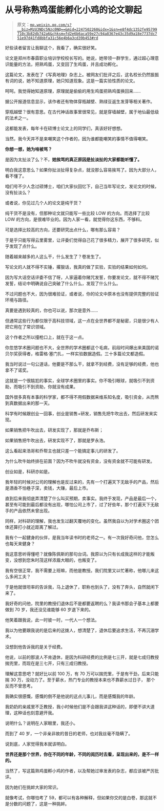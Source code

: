 # 从号称熟鸡蛋能孵化小鸡的论文聊起

> 原文：[`mp.weixin.qq.com/s?__biz=MzU3NDc5Nzc0NQ==&mid=2247502260&idx=1&sn=e8f4dc1352fe95799710c3b82db742a6&chksm=fd2e6b6aca59e27c94a8367e43c35d9a18e7737dc751e97d41fd8bbfa31c56e4b6a3cd39b453#rd`](http://mp.weixin.qq.com/s?__biz=MzU3NDc5Nzc0NQ==&mid=2247502260&idx=1&sn=e8f4dc1352fe95799710c3b82db742a6&chksm=fd2e6b6aca59e27c94a8367e43c35d9a18e7737dc751e97d41fd8bbfa31c56e4b6a3cd39b453#rd)

好些读者留言让我聊这个，我看了，确实很好笑。 

论文是郑州市春霖职业培训学校校长写的。她说，她带领一群学生，通过超心理意识能量的方法，把熟鸡蛋，又变回了生鸡蛋，并且成功孵化。

这篇论文，发表在了《写真地理》杂志上。被网友们批评之后，这名校长仍然振振有词的说，她不知道原理，她只知道现象。这是一篇实验性质的论文。 

呵呵。我觉得她知道原理，原理就是偷偷的用生鸡蛋把熟鸡蛋换回来......

据公开报道信息显示，该作者还有物体穿瓶越壁、熟绿豆返生发芽等相关著作。

穿瓶越壁？很有意思。在古代神话故事里很常见，就是穿墙越壁，属于地仙最低级的法术之一。

这都能发表，每年卡在硕博士论文上的同学们，真该好好想想。

当然，我今天并不是来嘲笑这个作者的，因为谁都能嘲笑的事情不值得嘲笑。 

**你想一想，她为啥被骂？**

是因为太扯淡了么？不，**她挨骂的真正原因是扯淡扯的大家都能听懂了。** 

明白我这意思么？如果你扯淡扯得复杂点，就没那么容易挨骂了。因为大部分人，看不懂了。 

咱们号不少人念过硕博士，咱们大家伙回忆下，自己当年写论文，发论文的时候，没有扯淡么？ 

或者说，你见过几个人的论文是纯干货？ 

纯干货不是没有，但那种论文就只能写一些比较 LOW 的方向。而选择了比较 LOW 的方向，是很难毕业的。因为人家一看，就觉得你这东西，不够料。 

可是选择比较高的方向，还要研究出点什么，哪有那么容易？ 

于是乎只能写得云里雾里，让评委们觉得自己花了很多精力，展开了很多研究，似乎发现了点什么。 

随着越来越多的人这么干，什么发生了？卷发生了。 

写论文的人就不得不实锤，撂狠话，我真的做了实验，实验的结果如何如何。

因为写大话空话评委不信了呀，人家逼着你赌咒发誓，你要发论文，就不得不赌咒发誓，结论中明确说自己突破了什么什么，发现了什么什么。

不过问题也不大，因为很难验证，或者说，你的论文中原本也没有提供完整的验证环境与路径。

真要是遇到较真的，你也可以说，那次是意外...... 

但通常这些行为都仅限于高科技领域，这一点在全世界都不是秘密，只是很少有人把它用在了常识领域。 

这个作者之所以撞枪口上，就在于这一点。 

你忽悠学术圈问题也不大，全世界的学术圈都这个毛病，前段时间爆出来美国的诺贝尔奖获得者，格雷格·塞门扎，一样实验数据造假。三十多篇论文都造假。 

我当时说过一句公道话，他要是不那么干，就拿不到经费，没有足够的经费，他也拿不了诺奖。 

这就是一个很尴尬的事实，全球学术圈里的事实。你不吸引眼球，就吸引不到资助，而吸引不到资助，你就没有成果。 

国外很多真有本事的科学家，都不得不用假数据来维系知名度，吸引资金，从而熬到真数据出来的那一天。 

科学有时候跟创业一回事，创业是销售+研发，销售先把牛吹出去，然后研发来实现。 

如果销售把牛吹出去，研发实现了，那就是乔布斯；

如果销售把牛吹出去，研发实现不了，那就是罗永浩。

这么看起来浩哥和乔帮主也就只差一个能搞定事儿的研发了。 

为什么吹牛始终排在前面？因为不吹牛就没有资金，没有资金就不可能有研发。

创业如是，科研亦如是。

我年轻的时候对公司的理解也是反过来的，先有一个打遍天下无敌手的产品，然后是酒香不怕巷子深，卖钱，大赚，最后上市。

直到后来我彻底弄清楚了什么叫买预期，卖事实。我终于发现，产品是最后一个，甚至有可能到最后都没有出现，哪怕公司上市了，过了好些年，那个打遍天下无敌手的产品依然未曾出现。 

同样，对科研的理解，我也发生过翻天覆地的变化。虽然我自以为对学术圈这个团体还算打小就近距离了解过。

我有个一起健身的伙伴，是我当年读书时的老师之一。有一次我好奇问他，您怎么也每天来健身？ 

我这意思听得懂吧？就像陈佩斯的那句台词。我原以为只有长成我这样的才能叛变，没想到您朱时茂这样浓眉大眼的，也叛变了。 

我有空很正常，我不需要上班嘛，而他是教授。我们院里又以忙著称，他哪儿来这么多闲工夫？

于是他就很坦率的告诉我，马上退休了，职称也到头了，没有了奔头，自然就闲下来了。

我好奇的问他，院里的教授们退休后不是都要返聘的么？我读书那会子基本上都要做到 70 岁，我还没见谁能够 60 岁退下来的。

他笑着跟我说，此一时彼一时，一代人一个想法。 

我以为他要跟我说的是后来的这拨人，想清楚了，退休后要追求生活，不再沉溺学术。

没想到他告诉我的是关于经费。

他说，以前的那波人不肯退休，是因为科研经费的比例是七三开，就是七成归教授揣兜里，而现在是三七开，只有三成归教授。 

理解这意思吧？就好比以前 100 万，有 70 万可以揣兜里，于是有干劲，后来只能揣 30 万，没动力了。至于薪水，热门专业的教授本来也不靠薪水过日子， 那个反而不曾思考。 

我确实很感慨，感慨的倒不是他说的这点儿事儿，而是感慨我的年龄。 

我奶奶的亲戚里不乏教授，我小时候他们是不会跟我讲这种话的，即便不讲大道理，这种话也刻意避开我。 

说明什么？说明在人家眼里，我还小。

而到了 40 岁，一个非亲非故的昔日的老师，也对我丝毫不隐瞒了。 

说到底，人家觉得我本就该明白。 

**世界还是那个世界，你在不同的年龄，不同的阅历时去看，呈现出来的，是不一样的。** 

当然了，写这篇熟鸡蛋孵小鸡的作者，以及帮她过审发表的杂志，都应该被严厉批评。

因为她们在挑衅大家的常识。 

就像考试，你哪怕考了 59，都可以有各种解释，但如果你交的是白卷，那这就不是分数的问题了，这是一种挑衅。